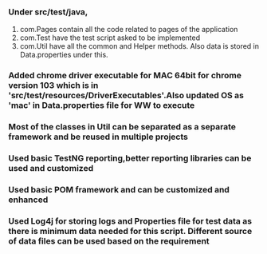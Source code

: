 ### Under src/test/java,
1. com.Pages contain all the code related to pages of the application
2. com.Test have the test script asked to be implemented
3. com.Util have all the common and Helper methods. Also data is stored in Data.properties under this.

### Added chrome driver executable for MAC 64bit for chrome version 103 which is in 'src/test/resources/DriverExecutables'.Also updated OS as 'mac' in Data.properties file for WW to execute

### Most of the classes in Util can be separated as a separate framework and be reused in multiple projects
### Used basic TestNG reporting,better reporting libraries can be used and customized
### Used basic POM framework and can be customized and enhanced
### Used Log4j for storing logs and Properties file for test data as there is minimum data needed for this script. Different source of data files can be used based on the requirement
